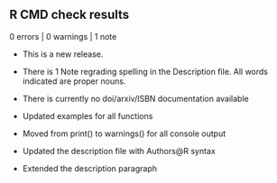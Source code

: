 ## R CMD check results

0 errors | 0 warnings | 1 note

* This is a new release.

* There is 1 Note regrading spelling in the Description file. All words indicated are proper nouns.

* There is currently no doi/arxiv/ISBN documentation available 

* Updated examples for all functions 

* Moved from print() to warnings() for all console output

* Updated the description file with Authors@R syntax 

* Extended the description paragraph 
